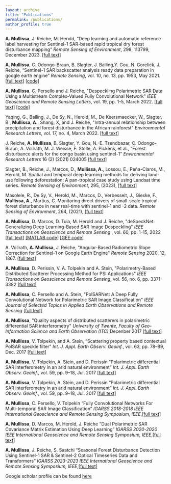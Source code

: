 ```yaml
---
layout: archive
title: "Publications"
permalink: /publications/
author_profile: true
---
```


**A. Mullissa**, J. Reiche, M. Herold, “Deep learning and automatic reference label harvesting for Sentinel-1 SAR-based rapid tropical dry forest disturbance mapping” *Remote Sensing of Environment*, 298, 113799, December 2023. [[full text]](http://adugnag.github.io/files/mullissa_dry_forest_2023.pdf)

**A. Mullissa**, C. Odongo-Braun, B. Slagter, J. Balling,Y. Gou, N. Gorelick, J. Reiche, “Sentinel-1 SAR backscatter analysis ready data preparation in google earth engine” *Remote Sensing*, vol. 10, no. 13, pp. 1953, May 2021. [[full text]](http://adugnag.github.io/files/S1_ARD_remotesensing-13-01954.pdf) [[code]](https://github.com/adugnag/gee_s1_ard)

**A. Mullissa**, C. Persello and J. Reiche, "Despeckling Polarimetric SAR Data Using a Multistream Complex-Valued Fully Convolutional Network" *IEEE Geoscience and Remote Sensing Letters*, vol. 19, pp. 1-5, March 2022. [[full text]](http://adugnag.github.io/files/cv-despecknet_published.pdf) [[code]](https://github.com/adugnag/CV-deSpeckNet) 

Yaqing, G., Balling, J., De Sy, N., Herold, M., De Keersmaecker, W., Slagter, B., **Mullissa, A.**, Shang, X,  and J. Reiche, "Intra-annual relationship between precipitation and forest disturbance in the African rainforest" *Environmental Research Letters*, vol. 17, no. 4, March 2022. [[full text]](http://adugnag.github.io/files/Gou_2022_Environ._Res._Lett._17_044044.pdf) 

J. Reiche, **A. Mullissa**, B. Slagter, Y. Gou, N.-E. Tsendbazar, C. Odongo-Braun, A. Vollrath, M. J. Weisse, F. Stolle, A. Pickens, et al., "Forest disturbance alerts for the congo basin using sentinel-1" *Environmental Research Letters* 16 (2) (2021) 024005 [[full text]](http://adugnag.github.io/files/Reiche_2021_Environ._Res._Lett._16_024005.pdf) 

Slagter, B., Reiche, J., Marcos, D., **Mullissa, A.**, Lossou, E., Peña-Claros, M., Herold, M. Spatial and temporal deep learning methods for deriving land-use following deforestation: A pan-tropical case study using Landsat time series. *Remote Sensing of Environment*, 295, (2023), [[full text]](http://adugnag.github.io/files/bart_drivers.pdf)   

Masolele, R., De Sy, V., Herold, M., Marcos, D., Verbesselt, J., Gieske, F., **Mullissa, A.**, Martius, C. Monitoring direct drivers of small-scale tropical forest disturbance in near real-time with sentinel-1 and -2 data. *Remote Sensing of Environment*, 264, (2021), [[full text]](http://adugnag.github.io/files/1-s2.0-S0034425721003205-main.pdf)  

**A. Mullissa**, D. Marcos, D. Tuia, M. Herold and J. Reiche, "deSpeckNet: Generalizing Deep Learning-Based SAR Image Despeckling" *IEEE Transactions on Geoscience and Remote Sensing* , vol. 60, pp. 1-15, 2022 [[full text]](http://adugnag.github.io/files/deSpeckNet_published.pdf) [[MATLAB code]](https://github.com/adugnag/deSpeckNet) [[GEE code]](https://github.com/adugnag/deSpeckNet-TF-GEE)

A. Vollrath, **A. Mullissa**, J. Reiche, "Angular-Based Radiometric Slope Correction for Sentinel-1 on Google Earth Engine" *Remote Sensing* 2020, 12, 1867. [[full text]](http://adugnag.github.io/files/Volli-mullissa_reiche_RS_2020.pdf)

**A.  Mullissa**, D. Perissin, V. A. Tolpekin and A. Stein, "Polarimetry-Based Distributed Scatterer Processing Method for PSI Applications" *IEEE Transactions on Geoscience and Remote Sensing*, vol. 56, no. 6, pp. 3371-3382 [[full text]](http://adugnag.github.io/files/08293685_small.pdf)

**A. Mullissa**, C. Persello and A. Stein, "PolSARNet: A Deep Fully Convolutional Network for Polarimetric SAR Image Classification" *IEEE Journal of Selected Topics in Applied Earth Observations and Remote Sensing* [[full text]](http://adugnag.github.io/files/PolSARNet_published.pdf)

**A. Mullissa**, "Quality aspects of distributed scatterers in polarimetric differential SAR interferometry" *University of Twente, Faculty of Geo-Information Science and Earth Observation (ITC)* Decenber 2017 [[full text]](http://adugnag.github.io/files/Adugna_Mullissa_PhD_Dissertation.pdf)

**A. Mullissa**, V. Tolpekin, and A. Stein, “Scattering property based contextual PolSAR speckle filter” *Int. J. Appl. Earth Observ. Geoinf.*, vol. 63, pp. 78–89, Dec. 2017 [[full text]](http://adugnag.github.io/files/1-s2.0-S0303243417301502-main.pdf)

**A. Mullissa**, V. Tolpekin, A. Stein, and D. Perissin “Polarimetric differential SAR interferometry in an arid natural environment” *Int. J. Appl. Earth Observ. Geoinf.*, vol. 59, pp. 9–18, Jul. 2017 [[full text]](http://adugnag.github.io/files/1-s2.0-S0303243417300454-main.pdf)

**A. Mullissa**, V. Tolpekin, A. Stein, and D. Perissin “Polarimetric differential SAR interferometry in an arid natural environment” *Int. J. Appl. Earth Observ. Geoinf.*, vol. 59, pp. 9–18, Jul. 2017 [[full text]](http://adugnag.github.io/files/1-s2.0-S0303243417300454-main.pdf)

**A. Mullissa**, C. Persello, V. Tolpekin “Fully Convolutional Networks For Multi-temporal SAR Image Classification” *IGARSS 2018-2018 IEEE International Geoscience and Remote Sensing Symposium, IEEE*,[[full text]](http://adugnag.github.io/files/Fully_Convolutional_Networks_for_Multi-Temporal_SAR_Image_Classification.pdf)

**A. Mullissa**, D. Marcos, M. Herold, J. Reiche “Dual Polarimetric SAR Covariance Matrix Estimation Using Deep Learning” *IGARSS 2020-2020 IEEE International Geoscience and Remote Sensing Symposium, IEEE*,[[full text]](http://adugnag.github.io/files/Dual_Polarimetric_SAR_Covariance_Matrix_Estimation_Using_Deep_Learning.pdf)

**A. Mullissa**,  J. Reiche, S. Saatchi “Seasonal Forest Disturbance Detection Using Sentinel-1 SAR & Sentinel-2 Optical Timeseries Data and Transformers” *IGARSS 2023-2023 IEEE International Geoscience and Remote Sensing Symposium, IEEE*,[[full text]](http://adugnag.github.io/files/Seasonal_Forest_Disturbance_Detection_Using_Sentinel-1_SAR_amp_Sentinel-2_Optical_Timeseries_Data_and_Transformers-2.pdf)

Google scholar profile can be found [here](https://scholar.google.nl/citations?user=sU3sx0AAAAAJ&hl=en)

